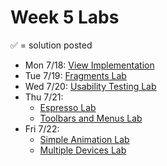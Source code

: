 # Week 5 Labs

&#x2705; = solution posted

- Mon 7/18: [View Implementation](https://github.com/ga-adi-nyc/View-Implementation-Lab)
- Tue 7/19: [Fragments Lab](https://github.com/ga-adi-nyc/Fragments-Lab)
- Wed 7/20: [Usability Testing Lab](https://github.com/ga-adi-nyc/Usability-Testing-Lab)
- Thu 7/21:
  - [Espresso Lab](https://github.com/ga-adi-nyc/Espresso-Lab)
  - [Toolbars and Menus Lab](https://github.com/ga-adi-nyc/Toolbars-and-Menus-Lab)
- Fri 7/22:
  - [Simple Animation Lab](https://github.com/ga-adi-nyc/Animations-Lab)
  - [Multiple Devices Lab](https://github.com/ga-adi-nyc/multiple-devices-lab)

